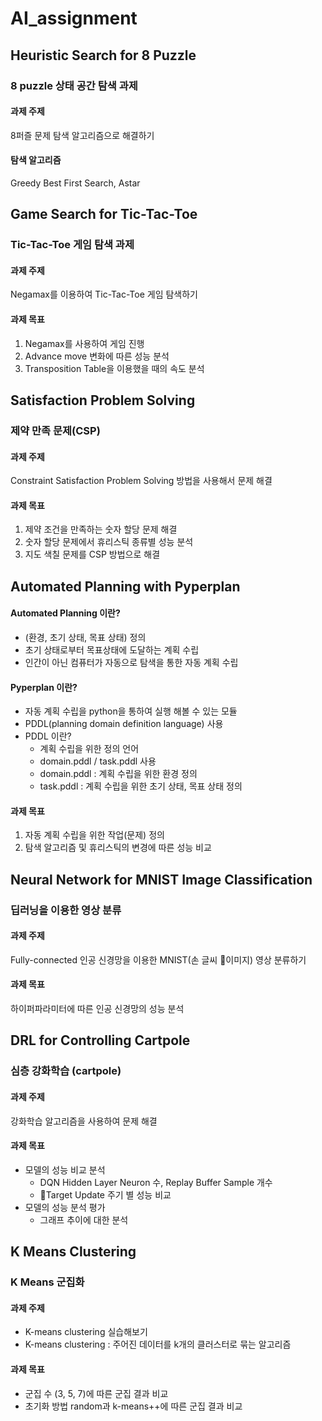 # AI_assignment

## Heuristic Search for 8 Puzzle
### 8 puzzle 상태 공간 탐색 과제
#### 과제 주제
8퍼즐 문제 탐색 알고리즘으로 해결하기

#### 탐색 알고리즘
Greedy Best First Search, Astar



## Game Search for Tic-Tac-Toe
### Tic-Tac-Toe 게임 탐색 과제
#### 과제 주제
Negamax를 이용하여 Tic-Tac-Toe 게임 탐색하기

#### 과제 목표
1. Negamax를 사용하여 게임 진행
2. Advance move 변화에 따른 성능 분석
3. Transposition Table을 이용했을 때의 속도 분석



## Satisfaction Problem Solving
### 제약 만족 문제(CSP)
#### 과제 주제
Constraint Satisfaction Problem Solving 방법을 사용해서 문제 해결

#### 과제 목표
1.  제약 조건을 만족하는 숫자 할당 문제 해결
2.  숫자 할당 문제에서 휴리스틱 종류별 성능 분석
3. 지도 색칠 문제를 CSP 방법으로 해결



## Automated Planning with Pyperplan
#### Automated Planning 이란?
- (환경, 초기 상태, 목표 상태) 정의
- 초기 상태로부터 목표상태에 도달하는 계획 수립
- 인간이 아닌 컴퓨터가 자동으로 탐색을 통한 자동 계획 수립

#### Pyperplan 이란?
- 자동 계획 수립을 python을 통하여 실행 해볼 수 있는 모듈
- PDDL(planning domain definition language) 사용
- PDDL 이란?
  - 계획 수립을 위한 정의 언어
  - domain.pddl  / task.pddl 사용
  - domain.pddl : 계획 수립을 위한 환경 정의
  - task.pddl : 계획 수립을 위한 초기 상태, 목표 상태 정의

#### 과제 목표
1. 자동 계획 수립을 위한 작업(문제) 정의
2. 탐색 알고리즘 및 휴리스틱의 변경에 따른 성능 비교



## Neural Network for MNIST Image Classification
### 딥러닝을 이용한 영상 분류 
#### 과제 주제
Fully-connected 인공 신경망을 이용한 MNIST(손 글씨 이미지) 영상 분류하기

#### 과제 목표
하이퍼파라미터에 따른 인공 신경망의 성능 분석



## DRL for Controlling Cartpole
### 심층 강화학습 (cartpole)
#### 과제 주제
강화학습 알고리즘을 사용하여 문제 해결

#### 과제 목표
- 모델의 성능 비교 분석
  - DQN Hidden Layer Neuron 수, Replay Buffer Sample 개수
  - Target Update 주기 별 성능 비교
- 모델의 성능 분석 평가
  - 그래프 추이에 대한 분석



## K Means Clustering
### K Means 군집화
#### 과제 주제
- K-means clustering 실습해보기
- K-means clustering : 주어진 데이터를 k개의 클러스터로 묶는 알고리즘

#### 과제 목표
- 군집 수 (3, 5, 7)에 따른 군집 결과 비교
- 초기화 방법 random과 k-means++에 따른 군집 결과 비교



